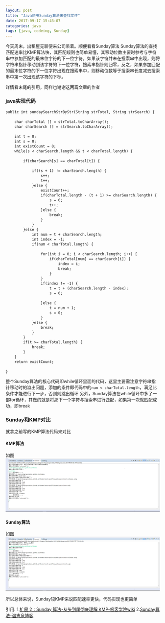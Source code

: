 ```yaml
---
layout: post
title: "Java使用Sunday算法来查找文件"
date: 2017-09-17 15:43:07
categories: java
tags: [java, codeing, Sunday]
---
```


今天周末，出租屋无聊便来公司呆着。顺便看看Sunday算法
Sunday算法的查找匹配速率比KMP算法快，其匹配规则也简单易懂，其移动位数主要时参考与字符串中参加匹配的最末位字符的下一位字符，如果该字符并未在搜索串中出现，则将字符串指针移动到该字符的下一位字符，搜索串指针则归零，反之，如果参加匹配的最末位字符的下一位字符出现在搜索串中，则移动位数等于搜索串长度减去搜索串中第一次出现该字符的下标。

<!-- more -->

详情看末尾的引用，同样也谢谢这两篇文章的作者

### java实现代码


	public int sundaySearchStrByStr(String strTotal, String strSearch) {
		
		char charTotal [] = strTotal.toCharArray();
		char charSearch [] = strSearch.toCharArray();
		
		int t = 0;
		int s = 0;
		int existCount = 0;
		while(s < charSearch.length && t < charTotal.length) {
			
			if(charSearch[s] == charTotal[t]) {
				
				if((s + 1) != charSearch.length) {
					s++;
					t++;
				}else {
					existCount++;
					if(charTotal.length - (t + 1) >= charSearch.length) {
						s = 0;
						t++;
					}else {
						break;
					}
				}
			}else {
				int num = t + charSearch.length;
				int index = -1;
				if(num < charTotal.length) {
					
					for(int i = 0; i < charSearch.length; i++) {
						if(charTotal[num] == charSearch[i]) {
							index = i;
							break;
						}
					}
					if(index != -1) {
						t = t + (charSearch.length - index);
						s = 0;
						
					}else {
						t = num + 1;
						s = 0;
					}
				}else {
					break;
				}
			}
			if(t >= charTotal.length) {
				break;
			}
		}
		return existCount;
		
	}
	
整个Sunday算法的核心代码即while循环里面的代码，这里主要需注意字符串指针移动时的溢出问题，添加的条件即代码中的`num < charTotal.length`，满足此条件才能进行下一步，否则则跳出循环
另外，Sunday算法在while循环中多了一部for循环，其做的就是将那下一个字符与搜索串进行匹配，如果第一次就匹配成功，即break

### Sunday和KMP对比
就拿之前写的KMP算法代码来对比

#### KMP算法
如图
![java-KMP-searchFile](/images/java/kmp-search.png)

#### Sunday算法
如图
![java-Sunday-searchFile](/images/java/sunday-search.png)

所以总体来说，Sunday较KMP来说匹配速率更快，代码实现也更简单

引用:
1.[扩展 2：Sunday 算法-从头到尾彻底理解 KMP-极客学院wiki][]
2.[Sunday算法-温志泉博客][]

[扩展 2：Sunday 算法-从头到尾彻底理解 KMP-极客学院wiki]:http://wiki.jikexueyuan.com/project/kmp-algorithm/sunday.html
[Sunday算法-温志泉博客]:https://wenzhiquan.github.io/2016/05/28/java_pattern_string_match_sunday_algorithm/